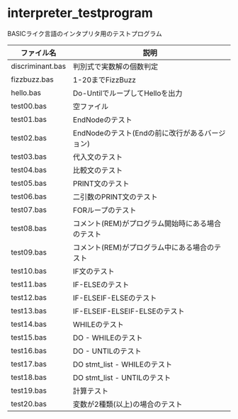 # interpreter_testprogram
BASICライク言語のインタプリタ用のテストプログラム

|  ファイル名  |  説明   |
| ---- | ---- |
|discriminant.bas | 判別式で実数解の個数判定|
|fizzbuzz.bas | 1-20までFizzBuzz|
|hello.bas | Do-UntilでループしてHelloを出力|
|test00.bas | 空ファイル|
|test01.bas | EndNodeのテスト|
|test02.bas | EndNodeのテスト(Endの前に改行があるバージョン)|
|test03.bas | 代入文のテスト|
|test04.bas | 比較文のテスト|
|test05.bas | PRINT文のテスト|
|test06.bas | 二引数のPRINT文のテスト|
|test07.bas | FORループのテスト|
|test08.bas | コメント(REM)がプログラム開始時にある場合のテスト|
|test09.bas | コメント(REM)がプログラム中にある場合のテスト|
|test10.bas | IF文のテスト|
|test11.bas | IF-ELSEのテスト|
|test12.bas | IF-ELSEIF-ELSEのテスト|
|test13.bas | IF-ELSEIF-ELSEIF-ELSEのテスト|
|test14.bas | WHILEのテスト|
|test15.bas | DO - WHILEのテスト|
|test16.bas | DO - UNTILのテスト|
|test17.bas | DO stmt_list - WHILEのテスト|
|test18.bas | DO stmt_list - UNTILのテスト|
|test19.bas | 計算テスト |
|test20.bas | 変数が2種類(以上)の場合のテスト |
